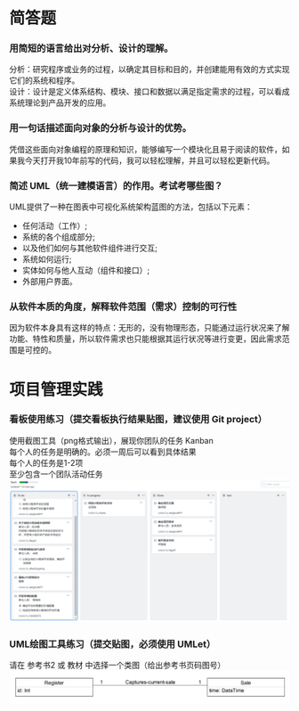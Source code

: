 # 简答题  

### 用简短的语言给出对分析、设计的理解。  
分析：研究程序或业务的过程，以确定其目标和目的，并创建能用有效的方式实现它们的系统和程序。  
设计：设计是定义体系结构、模块、接口和数据以满足指定需求的过程，可以看成系统理论到产品开发的应用。  

### 用一句话描述面向对象的分析与设计的优势。  
凭借这些面向对象编程的原理和知识，能够编写一个模块化且易于阅读的软件，如果我今天打开我10年前写的代码，我可以轻松理解，并且可以轻松更新代码。  

### 简述 UML（统一建模语言）的作用。考试考哪些图？  
UML提供了一种在图表中可视化系统架构蓝图的方法，包括以下元素：  
- 任何活动（工作）;  
- 系统的各个组成部分;  
- 以及他们如何与其他软件组件进行交互;  
- 系统如何运行;  
- 实体如何与他人互动（组件和接口）;  
- 外部用户界面。  

### 从软件本质的角度，解释软件范围（需求）控制的可行性  
因为软件本身具有这样的特点：无形的，没有物理形态，只能通过运行状况来了解功能、特性和质量，所以软件需求也只能根据其运行状况等进行变更，因此需求范围是可控的。  

# 项目管理实践  
### 看板使用练习（提交看板执行结果贴图，建议使用 Git project）  
使用截图工具（png格式输出），展现你团队的任务 Kanban  
每个人的任务是明确的。必须一周后可以看到具体结果  
每个人的任务是1-2项  
至少包含一个团队活动任务  
   ![kanban](/images/week2_1.png)
   
### UML绘图工具练习（提交贴图，必须使用 UMLet）  
请在 参考书2 或 教材 中选择一个类图（给出参考书页码图号）  
   ![UMLet](/images/week2_2.png)
